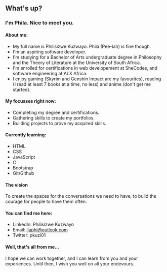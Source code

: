 
##  What's up? 

### I'm Phila. Nice to meet you.

#### About me:
* My full name is Philisizwe Kuzwayo. Phila (Pee-lah) is fine though.
* I'm an aspiring software developer.
* I'm studying for a Bachelor of Arts undergraduate degree in Philosophy and the Theory of Literature at the University of South Africa.
* I'm enrolled for certifications in web developement at SheCodes, and software engineering at ALX Africa.
* I enjoy gaming (Skyrim and Genshin Impact are my favourites), reading (I read at least 7 books at a time, no less) and anime (don't get me started).

#### My focusses right now:
* Completing my degree and certifications.
* Gathering skills to create my portfolios.
* Building projects to prove my acquired skills.

#### Currently learning:
* HTML
* CSS
* JavaScript
* C
* Bootstrap
* Git/Github

#### The vision
To create the spaces for the conversations we need to have, to build the courage for people to have them often.

#### You can find me here:
* LinkedIn: Philisizwe Kuzwayo
* Email: ilaphi@outlook.com
* Twitter: pkuzi01

#### Well, that's all from me...
I hope we can work together, and I can learn from you and your experiences.
Until then, I wish you well on all your endevours.
